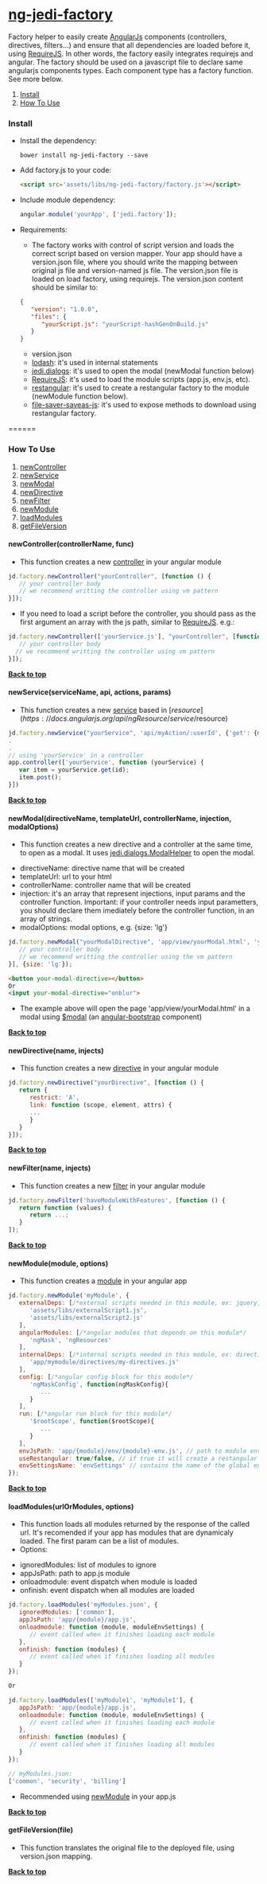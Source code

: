 # [ng-jedi-factory](https://github.com/jediproject/ng-jedi-factory)
Factory helper to easily create [AngularJs](https://angularjs.org/) components (controllers, directives, filters...) and ensure that all dependencies are loaded before it, using [RequireJS](http://requirejs.org/). In other words, the factory easily integrates requirejs and angular. The factory should be used on a javascript file to declare same angularjs components types. Each component type has a factory function. See more below.

  1. [Install](#install)
  1. [How To Use](#how-to-use)

### Install

* Install the dependency:
   ```shell
   bower install ng-jedi-factory --save
   ```
* Add factory.js to your code:
   ```html
   <script src='assets/libs/ng-jedi-factory/factory.js'></script>
   ```
* Include module dependency:
   ```javascript
   angular.module('yourApp', ['jedi.factory']);
   ```

* Requirements:

   * The factory works with control of script version and loads the correct script based on version mapper. Your app should have a version.json file, where you should write the mapping between original js file and version-named js file. The version.json file is loaded on load factory, using requirejs. The version.json content should be similar to:
   ```json
   {
      "version": "1.0.0",
      "files": {
         "yourScript.js": "yourScript-hashGenOnBuild.js"
      }
   }
   ```

   - version.json
   - [lodash](https://lodash.com/): it's used in internal statements
   - [jedi.dialogs](https://github.com/jediproject/ng-jedi-dialogs): it's used to open the modal (newModal function below)
   - [RequireJS](http://requirejs.org/): it's used to load the module scripts (app.js, env.js, etc).
   - [restangular](https://github.com/mgonto/restangular): it's used to create a restangular factory to the module (newModule function below).
   - [file-saver-saveas-js](https://github.com/eligrey/FileSaver.js): it's used to expose methods to download using restangular factory.

======

### How To Use

  1. [newController](#newcontrollercontrollername-func)
  1. [newService](#newserviceservicename-api-actions-params)
  1. [newModal](#newmodaldirectivename-templateurl-controllername-injection-modaloptions)
  1. [newDirective](#newdirectivename-injects)
  1. [newFilter](#newfiltername-injects)
  1. [newModule](#newmodulemodule-options)
  1. [loadModules](#loadmodulesurlormodules-options)
  1. [getFileVersion](#getfileversionfile)

#### newController(controllerName, func)
   - This function creates a new [controller](https://docs.angularjs.org/guide/controller) in your angular module

   ```javascript
   jd.factory.newController("yourController", [function () {
      // your controller body
	  // we recommend writting the controller using vm pattern
   }]);
   ```
   - If you need to load a script before the controller, you should pass as the first argument an array with the js path, similar to [RequireJS](http://requirejs.org/). e.g.:

   ```javascript
   jd.factory.newController(['yourService.js'], "yourController", [function () {
      // your controller body
     // we recommend writting the controller using vm pattern
   }]);
   ```

**[Back to top](#how-to-use)**

#### newService(serviceName, api, actions, params)
   - This function creates a new [service](https://docs.angularjs.org/guide/services) based in [$resource](https://docs.angularjs.org/api/ngResource/service/$resource)

   ```javascript
   jd.factory.newService("yourService", 'api/myAction/:userId', {'get': {method: 'GET'}}, {itemId:'@id'});
   .
   .
   // using 'yourService' in a controller
   app.controller(['yourService', function (yourService) {
      var item = yourService.get(id);
	  item.post();
   }])
   ```

**[Back to top](#how-to-use)**

#### newModal(directiveName, templateUrl, controllerName, injection, modalOptions)
   * This function creates a new directive and a controller at the same time, to open as a modal. It uses [jedi.dialogs.ModalHelper](https://github.com/jediproject/ng-jedi-dialogs#custom-modal-dialog) to open the modal.
   - directiveName: directive name that will be created
   - templateUrl: url to your html
   - controllerName: controller name that will be created
   - injection: it's an array that represent injections, input params and the controller function. Important: if your controller needs input parametters, you should declare them imediately before the controller function, in an array of strings.
   - modalOptions: modal options, e.g. {size: 'lg'}
   ```javascript
   jd.factory.newModal("yourModalDirective", 'app/view/yourModal.html', 'yourModalCtrl', ['myService', ['param1', 'param2'], function (myService, param1, param2) {
      // your controller body
	  // we recommend writting the controller using the vm pattern
   }], {size: 'lg'});
   ```

   ```html
   <button your-modal-directive></button>
   Or
   <input your-modal-directive="onblur">
   ```
   - The example above will open the page 'app/view/yourModal.html' in a modal using [$modal](http://angular-ui.github.io/bootstrap/#/modal) (an [angular-bootstrap](https://angular-ui.github.io/bootstrap) component)

**[Back to top](#how-to-use)**

#### newDirective(name, injects)
   - This function creates a new [directive](https://docs.angularjs.org/guide/directive) in your angular module

   ```javascript
   jd.factory.newDirective("yourDirective", [function () {
      return {
         restrict: 'A',
         link: function (scope, element, attrs) {
		 ...
         }
      }
   }]);
   ```

**[Back to top](#how-to-use)**

#### newFilter(name, injects)
   - This function creates a new [filter](https://docs.angularjs.org/guide/filter) in your angular module

   ```javascript
   jd.factory.newFilter('haveModuleWithFeatures', [function () {
      return function (values) {
         return ...;
      }
   ]);
   ```

**[Back to top](#how-to-use)**

#### newModule(module, options)
   - This function creates a [module](https://docs.angularjs.org/guide/module) in your angular app

   ```javascript
   jd.factory.newModule('myModule', {
      externalDeps: [/*external scripts needed in this module, ex: jquery, dojo, angular-ngMask, etc...*/
         'assets/libs/externalScript1.js',
         'assets/libs/externalScript2.js'
      ],
      angularModules: [/*angular modules that depends on this module*/
         'ngMask', 'ngResources'
      ],
      internalDeps: [/*internal scripts needed in this module, ex: directives, filters, controllers, etc...*/
         'app/mymodule/directives/my-directives.js'
      ],
      config: [/*angular config block for this module*/
         'ngMaskConfig', function(ngMaskConfig){
            ...
         }
      ],
      run: [/*angular run block for this module*/
         '$rootScope', function($rootScope){
            ...
         }
      ],
      envJsPath: 'app/{module}/env/{module}-env.js', // path to module env settings, if null the load env is ignored
      useRestangular: true/false, // if true it will create a restangular factory for a module named [module]RestService, e.g.: myModuleRestService. It'll be created if environment settings has a apiUrlBase property.
      envSettingsName: 'envSettings' // contains the name of the global environment settings, it's used as complement to envJsPath.
   });
   ```

**[Back to top](#how-to-use)**

#### loadModules(urlOrModules, options)
   * This function loads all modules returned by the response of the called url. It's recomended if your app has modules that are dynamicaly loaded. The first param can be a list of modules.
   * Options:
   - ignoredModules: list of modules to ignore
   - appJsPath: path to app.js module
   - onloadmodule: event dispatch when module is loaded
   - onfinish: event dispatch when all modules are loaded
   ```javascript
   jd.factory.loadModules('myModules.json', {
      ignoredModules: ['common'],
      appJsPath: 'app/{module}/app.js',
      onloadmodule: function (module, moduleEnvSettings) {
         // event called when it finishes loading each module
      },
      onfinish: function (modules) {
         // event called when it finishes loading all modules
      }
   });
   
   Or
   
   jd.factory.loadModules(['myModule1', 'myModule1'], {
      appJsPath: 'app/{module}/app.js',
      onloadmodule: function (module, moduleEnvSettings) {
         // event called when it finishes loading each module
      },
      onfinish: function (modules) {
         // event called when it finishes loading all modules
      }
   });
   
   // myModules.json:
   ['common', 'security', 'billing']
   ```
   - Recommended using [newModule](#newmodulemodule-options) in your app.js

**[Back to top](#how-to-use)**

#### getFileVersion(file)
   * This function translates the original file to the deployed file, using version.json mapping.

**[Back to top](#how-to-use)**
